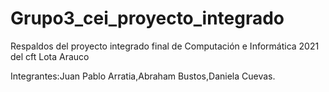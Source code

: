 # Grupo3_cei_proyecto_integrado
Respaldos del proyecto integrado final de Computación e Informática 2021 del cft Lota Arauco

Integrantes:Juan Pablo Arratia,Abraham Bustos,Daniela Cuevas.
